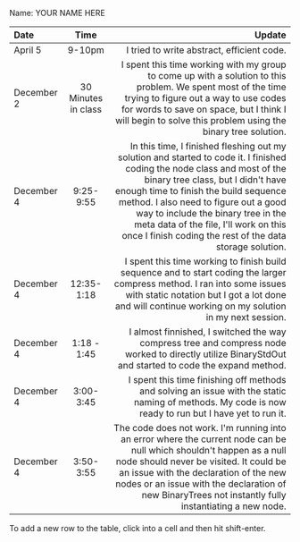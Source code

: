Name: YOUR NAME HERE

| Date       |        Time         |                                                                                                                                                                                                                                                                                                                                                                                       Update |
|:-----------|:-------------------:|---------------------------------------------------------------------------------------------------------------------------------------------------------------------------------------------------------------------------------------------------------------------------------------------------------------------------------------------------------------------------------------------:|
| April 5    |       9-10pm        |                                                                                                                                                                                                                                                                                                                                                   I tried to write abstract, efficient code. |
| December 2 | 30 Minutes in class |                                                                                                                             I spent this time working with my group to come up with a solution to this problem. We spent most of the time trying to figure out a way to use codes for words to save on space, but I think I will begin to solve this problem using the binary tree solution. |
| December 4 |      9:25-9:55      | In this time, I finished fleshing out my solution and started to code it. I finished coding the node class and most of the binary tree class, but I didn't have enough time to finish the build sequence method. I also need to figure out a good way to include the binary tree in the meta data of the file, I'll work on this once I finish coding the rest of the data storage solution. |
| December 4 |     12:35-1:18      |                                                                                                                                                             I spent this time working to finish build sequence and to start coding the larger compress method. I ran into some issues with static notation but I got a lot done and will continue working on my solution in my next session. |
| December 4 |     1:18 - 1:45     |                                                                                                                                                                                                                                        I almost finnished, I switched the way compress tree and compress node worked to directly utilize BinaryStdOut and started to code the expand method. |
| December 4 |      3:00-3:45      |                                                                                                                                                                                                                                        I spent this time finishing off methods and solving an issue with the static naming of methods. My code is now ready to run but I have yet to run it. |
| December 4 |      3:50-3:55      |                                                                             The code does not work. I'm running into an error where the current node can be null which shouldn't happen as a null node should never be visited. It could be an issue with the declaration of the new nodes or an issue with the declaration of new BinaryTrees not instantly fully instantiating a new node. |


To add a new row to the table, click into a cell and then hit shift-enter.
